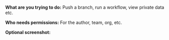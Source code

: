 
**What are you trying to do:**
Push a branch, run a workflow, view private data etc.

**Who needs permissions:**
For the author, team, org, etc.

**Optional screenshot:**